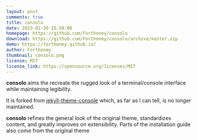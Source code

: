 ```yaml
---
layout: post
comments: true
title: consolo
date: 2023-01-30 15:50:00
homepage: https://github.com/Forthoney/consolo
download: https://github.com/Forthoney/consolo/archive/master.zip
demo: https://forthoney.github.io/
author: Forthoney
thumbnail: consolo.png
license: MIT
license_link: https://opensource.org/licenses/MIT
---
```


**consolo** aims the recreate the rugged look of a terminal/console interface while maintaining legibility.

It is forked from [jekyll-theme-console](https://github.com/b2a3e8/jekyll-theme-console) which, as far as I can tell, is no longer maintained.

**consolo** refines the general look of the original theme, standardizes content, and greatly improves on extensibility.  Parts of the installation guide also come from the original theme
